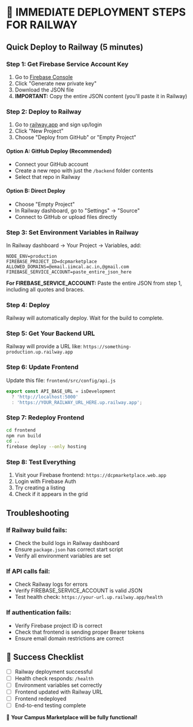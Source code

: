 # 🚀 IMMEDIATE DEPLOYMENT STEPS FOR RAILWAY

## Quick Deploy to Railway (5 minutes)

### Step 1: Get Firebase Service Account Key
1. Go to [Firebase Console](https://console.firebase.google.com/project/dcpmarketplace/settings/serviceaccounts/adminsdk)
2. Click "Generate new private key"
3. Download the JSON file
4. **IMPORTANT:** Copy the entire JSON content (you'll paste it in Railway)

### Step 2: Deploy to Railway
1. Go to [railway.app](https://railway.app) and sign up/login
2. Click "New Project"
3. Choose "Deploy from GitHub" or "Empty Project"

#### Option A: GitHub Deploy (Recommended)
- Connect your GitHub account
- Create a new repo with just the `/backend` folder contents
- Select that repo in Railway

#### Option B: Direct Deploy
- Choose "Empty Project"
- In Railway dashboard, go to "Settings" → "Source"
- Connect to GitHub or upload files directly

### Step 3: Set Environment Variables in Railway
In Railway dashboard → Your Project → Variables, add:

```
NODE_ENV=production
FIREBASE_PROJECT_ID=dcpmarketplace
ALLOWED_DOMAINS=@email.iimcal.ac.in,@gmail.com
FIREBASE_SERVICE_ACCOUNT=paste_entire_json_here
```

**For FIREBASE_SERVICE_ACCOUNT:** Paste the entire JSON from step 1, including all quotes and braces.

### Step 4: Deploy
Railway will automatically deploy. Wait for the build to complete.

### Step 5: Get Your Backend URL
Railway will provide a URL like: `https://something-production.up.railway.app`

### Step 6: Update Frontend
Update this file: `frontend/src/config/api.js`

```javascript
export const API_BASE_URL = isDevelopment 
  ? 'http://localhost:5000' 
  : 'https://YOUR_RAILWAY_URL_HERE.up.railway.app';
```

### Step 7: Redeploy Frontend
```bash
cd frontend
npm run build
cd ..
firebase deploy --only hosting
```

### Step 8: Test Everything
1. Visit your Firebase frontend: `https://dcpmarketplace.web.app`
2. Login with Firebase Auth
3. Try creating a listing
4. Check if it appears in the grid

## Troubleshooting

### If Railway build fails:
- Check the build logs in Railway dashboard
- Ensure `package.json` has correct start script
- Verify all environment variables are set

### If API calls fail:
- Check Railway logs for errors
- Verify FIREBASE_SERVICE_ACCOUNT is valid JSON
- Test health check: `https://your-url.up.railway.app/health`

### If authentication fails:
- Verify Firebase project ID is correct
- Check that frontend is sending proper Bearer tokens
- Ensure email domain restrictions are correct

## 🎯 Success Checklist
- [ ] Railway deployment successful
- [ ] Health check responds: `/health`
- [ ] Environment variables set correctly
- [ ] Frontend updated with Railway URL
- [ ] Frontend redeployed
- [ ] End-to-end testing complete

🎉 **Your Campus Marketplace will be fully functional!**
